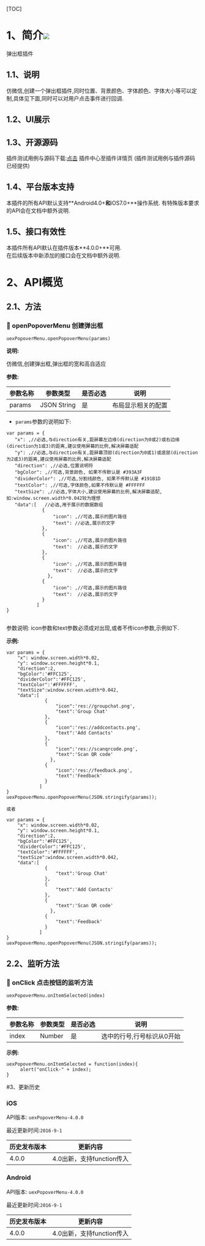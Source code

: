 [TOC]
# 1、简介[![](http://appcan-download.oss-cn-beijing.aliyuncs.com/%E5%85%AC%E6%B5%8B%2Fgf.png)]() 
弹出框插件
## 1.1、说明
仿微信,创建一个弹出框插件,同时位置、背景颜色、字体颜色、字体大小等可以定制,具体见下面,同时可以对用户点击事件进行回调.
## 1.2、UI展示


## 1.3、开源源码
插件测试用例与源码下载:[点击](http://plugin.appcan.cn/details.html?id=573_index) 插件中心至插件详情页 (插件测试用例与插件源码已经提供)

## 1.4、平台版本支持
本插件的所有API默认支持**Android4.0+**和**iOS7.0+**操作系统. 
有特殊版本要求的API会在文档中额外说明.

## 1.5、接口有效性
本插件所有API默认在插件版本**4.0.0+**可用.  
在后续版本中新添加的接口会在文档中额外说明. 


# 2、API概览

## 2.1、方法
### 🍭 openPopoverMenu 创建弹出框

`uexPopoverMenu.openPopoverMenu(params)`  

**说明:**

仿微信,创建弹出框,弹出框的宽和高自适应    

**参数:**

| 参数名称   | 参数类型        | 是否必选 | 说明             |
| ------ | ----------- | ---- | -------------- |
| params | JSON String | 是    | 布局显示相关的配置      |



* `params`参数的说明如下:

 ```
var params = {
    "x": ,//必选,与direction有关,距屏幕左边缘(direction为0或2)或右边缘(direction为1或3)的距离,建议使用屏幕的比例,解决屏幕适配
    "y": ,//必选,与direction有关,距屏幕顶部(direction为0或1)或底部(direction为2或3)的距离,建议使用屏幕的比例,解决屏幕适配
    "direction": ,//必选,位置说明符
    "bgColor": ,//可选,背景颜色, 如果不传默认是 #393A3F
    "dividerColor": ,//可选,分割线颜色, 如果不传默认是 #191B1D
    "textColor": ,//可选,字体颜色,如果不传默认是 #FFFFFF
    "textSize": ,//必选,字体大小,建议使用屏幕的比例,解决屏幕适配,如:window.screen.width*0.042较为理想
    "data":[   //必选,用于展示的数据数组
              {
                  "icon": ,//可选,展示的图片路径
                  "text": //必选,展示的文字
              },
              {
                  "icon": ,//可选,展示的图片路径
                  "text":  //必选,展示的文字
              },
              {
                  "icon": ,//可选,展示的图片路径
                  "text":  //必选,展示的文字
                },
              {
                  "icon": ,//可选,展示的图片路径
                  "text":  //必选,展示的文字
              }
            ]
 }
             
 
 ```
参数说明:
icon参数和text参数必须成对出现,或者不传icon参数,示例如下.

**示例:**

```
var params = {
    "x": window.screen.width*0.02,
    "y": window.screen.height*0.1,
    "direction":2,
    "bgColor":'#FFC125',
    "dividerColor":'#FFC125',
    "textColor":'#FFFFFF',
    "textSize":window.screen.width*0.042,
    "data":[
              {
                  "icon":'res://groupchat.png',
                  "text":'Group Chat'
              },
              {
                  "icon":'res://addcontacts.png',
                  "text":'Add Contacts'
              },
              {
                  "icon":'res://scanqrcode.png',
                  "text":'Scan QR code'
                },
              {
                  "icon":'res://feedback.png',
                  "text":'Feedback'
              }
            ]
}
uexPopoverMenu.openPopoverMenu(JSON.stringify(params));
             
或者
  
var params = {
    "x": window.screen.width*0.02,
    "y": window.screen.height*0.1,
    "direction":2,
    "bgColor":'#FFC125',
    "dividerColor":'#FFC125',
    "textColor":'#FFFFFF',
    "textSize":window.screen.width*0.042,
    "data":[
              {
                  "text":'Group Chat'
              },
              {
                  "text":'Add Contacts'
              },
              {
                  "text":'Scan QR code'
                },
              {
                  "text":'Feedback'
              }
            ]
}
uexPopoverMenu.openPopoverMenu(JSON.stringify(params));

```
## 2.2、监听方法

### 🍭 onClick 点击按钮的监听方法   

`uexPopoverMenu.onItemSelected(index)  `

**参数:**    

| 参数名称   | 参数类型   | 是否必选 | 说明                  |
| ------ | ------ | ---- | ------------------- |
| index | Number | 是    | 选中的行号,行号标识从0开始 |

**示例:**

```
uexPopoverMenu.onItemSelected = function(index){
     alert("onClick-" + index);
}
```
#3、更新历史

### iOS

API版本: `uexPopoverMenu-4.0.0`

最近更新时间:`2016-9-1`

| 历史发布版本 | 更新内容 |
| ------ | ---- |
| 4.0.0| 4.0出新，支持function传入|


### Android

API版本: `uexPopoverMenu-4.0.0`

最近更新时间:`2016-9-1`

| 历史发布版本 | 更新内容 |
| ------ | ---- |
| 4.0.0| 4.0出新，支持function传入|

